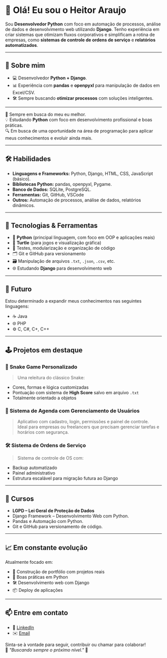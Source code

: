 # 👋 Olá! Eu sou o Heitor Araujo

Sou **Desenvolvedor Python** com foco em automação de processos, análise de dados e desenvolvimento web utilizando **Django**. Tenho experiência em criar sistemas que otimizam fluxos corporativos e simplificam a rotina de empresas, como **sistemas de controle de ordens de serviço** e **relatórios automatizados**.

---

## 🚀 **Sobre mim**
- 💻 Desenvolvedor **Python + Django**.
- 📊 Experiência com **pandas** e **openpyxl** para manipulação de dados em Excel/CSV.
- 🛠 Sempre buscando **otimizar processos** com soluções inteligentes.

---

🎯 Sempre em busca do meu eu melhor.  
💡 Estudando **Python** com foco em desenvolvimento profissional e boas práticas.  
🔍 Em busca de uma oportunidade na área de programação para aplicar meus conhecimentos e evoluir ainda mais.

---

## 🛠 **Habilidades**
- **Linguagens e Frameworks:** Python, Django, HTML, CSS, JavaScript (básico).
- **Bibliotecas Python:** pandas, openpyxl, Pygame.
- **Banco de Dados:** SQLite, PostgreSQL.
- **Ferramentas:** Git, GitHub, VSCode
- **Outros:** Automação de processos, análise de dados, relatórios dinâmicos.

---

## 🧰 Tecnologias & Ferramentas

- 🐍 **Python** (principal linguagem, com foco em OOP e aplicações reais)
- 🐢 **Turtle** (para jogos e visualização gráfica)
- 🧪 Testes, modularização e organização de código
- 🗂️ Git e GitHub para versionamento
- 🗃️ Manipulação de arquivos `.txt`, `.json`, `.csv`, etc.
- 🌐 Estudando **Django** para desenvolvimento web

---

## 🚀 Futuro

Estou determinado a expandir meus conhecimentos nas seguintes linguagens:

- ☕ Java
- 🌐 PHP
- ⚙️ C, C#, C+, C++

---

## 🕹️ Projetos em destaque

### 🐍 Snake Game Personalizado
> Uma releitura do clássico Snake:
- Cores, formas e lógica customizadas
- Pontuação com sistema de **High Score** salvo em arquivo `.txt`
- Totalmente orientado a objetos

### 📅 Sistema de Agenda com Gerenciamento de Usuários
> Aplicativo com cadastro, login, permissões e painel de controle.  
Ideal para empresas ou freelancers que precisam gerenciar tarefas e horários com segurança.

### 🛠️ Sistema de Ordens de Serviço
> Sistema de controle de OS com:
- Backup automatizado
- Painel administrativo
- Estrutura escalável para migração futura ao Django

---

## 📜 **Cursos**
- **LGPD – Lei Geral de Proteção de Dados**  
- Django Framework – Desenvolvimento Web com Python.  
- Pandas e Automação com Python.  
- Git e GitHub para versionamento de código.

---

## 📈 Em constante evolução

Atualmente focado em:
- 💼 Construção de portfólio com projetos reais
- 🧠 Boas práticas em Python
- 🛠️ Desenvolvimento web com Django
- 📦 Deploy de aplicações

---

## 📫 Entre em contato

- 💼 [LinkedIn](https://www.linkedin.com/in/heitorobaraujo/)
- ✉️ [Email](mailto:hbrandaooliveira4@gmail.com)

Sinta-se à vontade para seguir, contribuir ou chamar para colaborar!  
📍 _"Buscando sempre o próximo nível."_ 🚀
